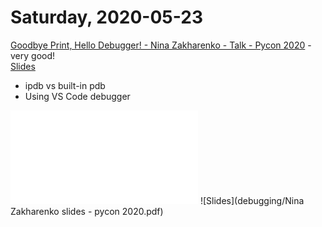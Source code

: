 
# Saturday, 2020-05-23

[Goodbye Print, Hello Debugger! - Nina Zakharenko - Talk - Pycon 2020](https://www.youtube.com/watch?v=5AYIe-3cD-s) - very good!  
[Slides](https://www.nnja.io/post/2020/pycon2020-goodbye-print-hello-debugger/)  

- ipdb vs built-in pdb
- Using VS Code debugger


![Cheatsheet](debugging/python-debugging-cheatsheet.pdf)
![Slides](debugging/Nina Zakharenko slides - pycon 2020.pdf)
